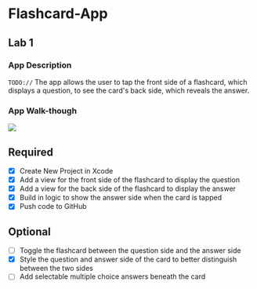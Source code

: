 # Flashcard-App

## Lab 1

### App Description
`TODO://` The app allows the user to tap the front side of a flashcard, which displays a question, to see the card's back side, which reveals the answer.

### App Walk-though
![](https://i.imgur.com/E4vrO32.gif)


## Required
- [X] Create New Project in Xcode
- [X] Add a view for the front side of the flashcard to display the question
- [X] Add a view for the back side of the flashcard to display the answer
- [X] Build in logic to show the answer side when the card is tapped
- [X] Push code to GitHub
## Optional
- [ ] Toggle the flashcard between the question side and the answer side
- [X] Style the question and answer side of the card to better distinguish between the two sides
- [ ] Add selectable multiple choice answers beneath the card
